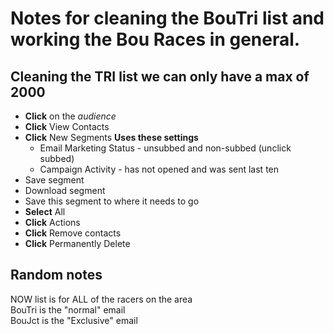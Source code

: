 # Notes for cleaning the BouTri list and working the Bou Races in general.

## Cleaning the TRI list we can only have a max of 2000

+ **Click** on the *audience*
+ **Click** View Contacts
+ **Click** New Segments
  **Uses these settings**
  + Email Marketing Status - unsubbed and non-subbed (unclick subbed)
  + Campaign Activity - has not opened and was sent last ten
+ Save segment
+ Download segment
+ Save this segment to where it needs to go
+ **Select** All
+ **Click** Actions
+ **Click** Remove contacts
+ **Click** Permanently Delete

## Random notes

NOW list is for ALL of the racers on the area  
BouTri is the "normal" email  
BouJct is the "Exclusive" email  
